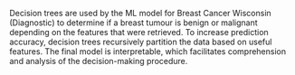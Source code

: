 Decision trees are used by the ML model for Breast Cancer Wisconsin (Diagnostic) to determine if a breast tumour is benign or malignant depending on the features that were retrieved. To increase prediction accuracy, decision trees recursively partition the data based on useful features. The final model is interpretable, which facilitates comprehension and analysis of the decision-making procedure.
